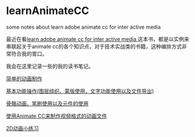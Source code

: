 # learnAnimateCC
some notes about learn adobe animate cc for inter active media 

最近在看[learn adobe animate cc for inter active media ](http://www.amazon.com/Learn-Adobe-Animate-Interactive-Media/dp/0134397819) 这本书，都是以实例来串联起关于animate cc的各个知识点，对于技术实战类的书籍，这种编排方式非常符合我的胃口。

我会在这里记录一些的我的读书笔记。

[简单的动画制作](/notes/Chapter2-vector-animation.md)

[基本功能操作(图层组织、蒙版使用，文字功能使用以及文件导出)](/notes/construct-and-manage.md)

[骨骼动画、笔刷使用以及元件的使用](/notes/brush-bone-tool-symbols.md)

[使用Animate CC来制作视频格式的动画文件](/notes/export-video.md)

[2D动画小练习](/notes/2d-animation.md)


